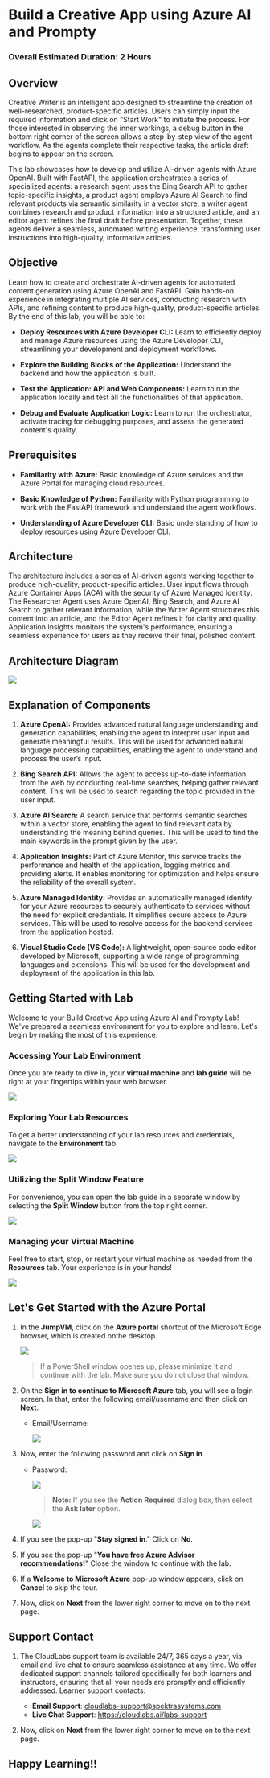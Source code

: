 # Build a Creative App using Azure AI and Prompty

### Overall Estimated Duration: 2 Hours

## Overview

Creative Writer is an intelligent app designed to streamline the creation of well-researched, product-specific articles. Users can simply input the required information and click on "Start Work" to initiate the process. For those interested in observing the inner workings, a debug button in the bottom right corner of the screen allows a step-by-step view of the agent workflow. As the agents complete their respective tasks, the article draft begins to appear on the screen.

This lab showcases how to develop and utilize AI-driven agents with Azure OpenAI. Built with FastAPI, the application orchestrates a series of specialized agents: a research agent uses the Bing Search API to gather topic-specific insights, a product agent employs Azure AI Search to find relevant products via semantic similarity in a vector store, a writer agent combines research and product information into a structured article, and an editor agent refines the final draft before presentation. Together, these agents deliver a seamless, automated writing experience, transforming user instructions into high-quality, informative articles.

## Objective

Learn how to create and orchestrate AI-driven agents for automated content generation using Azure OpenAI and FastAPI. Gain hands-on experience in integrating multiple AI services, conducting research with APIs, and refining content to produce high-quality, product-specific articles. By the end of this lab, you will be able to:

- **Deploy Resources with Azure Developer CLI:** Learn to efficiently deploy and manage Azure resources using the Azure Developer CLI, streamlining your development and deployment workflows.

- **Explore the Building Blocks of the Application:** Understand the backend and how the application is built.

- **Test the Application: API and Web Components:** Learn to run the application locally and test all the functionalities of that application.

- **Debug and Evaluate Application Logic:** Learn to run the orchestrator, activate tracing for debugging purposes, and assess the generated content's quality.

## Prerequisites

- **Familiarity with Azure:** Basic knowledge of Azure services and the Azure Portal for managing cloud resources.

- **Basic Knowledge of Python:** Familiarity with Python programming to work with the FastAPI framework and understand the agent workflows.

- **Understanding of Azure Developer CLI:** Basic understanding of how to deploy resources using Azure Developer CLI.

## Architecture

The architecture includes a series of AI-driven agents working together to produce high-quality, product-specific articles. User input flows through Azure Container Apps (ACA) with the security of Azure Managed Identity. The Researcher Agent uses Azure OpenAI, Bing Search, and Azure AI Search to gather relevant information, while the Writer Agent structures this content into an article, and the Editor Agent refines it for clarity and quality. Application Insights monitors the system's performance, ensuring a seamless experience for users as they receive their final, polished content.

## Architecture Diagram

![](../media/contoso-arch.png)

## Explanation of Components

1. **Azure OpenAI:** Provides advanced natural language understanding and generation capabilities, enabling the agent to interpret user input and generate meaningful results. This will be used for advanced natural language processing capabilities, enabling the agent to understand and process the user’s input.

2. **Bing Search API:** Allows the agent to access up-to-date information from the web by conducting real-time searches, helping gather relevant content. This will be used to search regarding the topic provided in the user input.

3. **Azure AI Search:** A search service that performs semantic searches within a vector store, enabling the agent to find relevant data by understanding the meaning behind queries. This will be used to find the main keywords in the prompt given by the user.

4. **Application Insights:** Part of Azure Monitor, this service tracks the performance and health of the application, logging metrics and providing alerts. It enables monitoring for optimization and helps ensure the reliability of the overall system.

5. **Azure Managed Identity:** Provides an automatically managed identity for your Azure resources to securely authenticate to services without the need for explicit credentials. It simplifies secure access to Azure services. This will be used to resolve access for the backend services from the application hosted.

6. **Visual Studio Code (VS Code):** A lightweight, open-source code editor developed by Microsoft, supporting a wide range of programming languages and extensions. This will be used for the development and deployment of the application in this lab.

## Getting Started with Lab

Welcome to your Build Creative App using Azure AI and Prompty Lab! We've prepared a seamless environment for you to explore and learn. Let's begin by making the most of this experience.

### Accessing Your Lab Environment

Once you are ready to dive in, your **virtual machine** and **lab guide** will be right at your fingertips within your web browser.

![](../media/gs1.png)

### Exploring Your Lab Resources

To get a better understanding of your lab resources and credentials, navigate to the **Environment** tab.

![](../media/gs2.png)

### Utilizing the Split Window Feature

For convenience, you can open the lab guide in a separate window by selecting the **Split Window** button from the top right corner.

![](../media/gs3.png)

### Managing your Virtual Machine

Feel free to start, stop, or restart your virtual machine as needed from the **Resources** tab. Your experience is in your hands!

![](../media/gs4.png)

## Let's Get Started with the Azure Portal

1. In the **JumpVM**, click on the **Azure portal** shortcut of the Microsoft Edge browser, which is created onthe desktop.

   ![](../media/gs-05.png)

   >If a PowerShell window openes up, please minimize it and continue with the lab. Make sure you do not close that window.

2. On the **Sign in to continue to Microsoft Azure** tab, you will see a login screen. In that, enter the following email/username and then click on **Next**.

   - Email/Username: <inject key="AzureAdUserEmail"></inject>
     
     ![](../media/gs-06.png)

3. Now, enter the following password and click on **Sign in**.

   - Password: <inject key="AzureAdUserPassword"></inject>

     ![](../media/gs-07.png)

     >**Note:** If you see the **Action Required** dialog box, then select the **Ask later** option.

     ![](../media/gs-08.png)

4. If you see the pop-up "**Stay signed in**." Click on **No**.

5. If you see the pop-up "**You have free Azure Advisor recommendations!**" Close the window to continue with the lab.

6. If a **Welcome to Microsoft Azure** pop-up window appears, click on **Cancel** to skip the tour.

7. Now, click on **Next** from the lower right corner to move on to the next page.

## Support Contact

1. The CloudLabs support team is available 24/7, 365 days a year, via email and live chat to ensure seamless assistance at any time. We offer dedicated support channels tailored specifically for both learners and instructors, ensuring that all your needs are promptly and efficiently addressed. Learner support contacts:

   - **Email Support**: cloudlabs-support@spektrasystems.com
   - **Live Chat Support**: https://cloudlabs.ai/labs-support

2. Now, click on **Next** from the lower right corner to move on to the next page.

## Happy Learning!!


